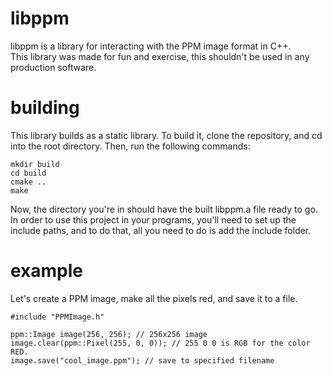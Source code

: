 # libppm
libppm is a library for interacting with the PPM image format in C++.  
This library was made for fun and exercise, this shouldn't be used in any production software.
# building
This library builds as a static library. To build it, clone the repository, and cd into the root directory. Then, run the following commands:

    mkdir build
	cd build
	cmake ..
	make

Now, the directory you're in should have the built libppm.a file ready to go.  
In order to use this project in your programs, you'll need to set up the include paths, and to do that, all you need to do is add the include folder.

# example

Let's create a PPM image, make all the pixels red, and save it to a file.

    #include "PPMImage.h"

	ppm::Image image(256, 256); // 256x256 image
	image.clear(ppm::Pixel(255, 0, 0)); // 255 0 0 is RGB for the color RED.
	image.save("cool_image.ppm"); // save to specified filename
